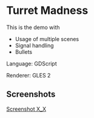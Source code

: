 # Turret Madness

This is the demo with 
* Usage of multiple scenes
* Signal handling
* Bullets

Language: GDScript

Renderer: GLES 2

## Screenshots

[Screenshot X_X](screenshot.png)
